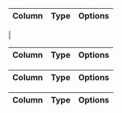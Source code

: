<!-- users名 -->

| Column | Type | Options |
| ------ | ---- | ------- |
| 


<!-- Association -->

<!-- items名 -->

| Column | Type | Options |
| ------ | ---- | ------- |

<!-- Association -->

<!-- purchase名 -->

| Column | Type | Options |
| ------ | ---- | ------- |

<!-- Association -->

<!-- shipping名 -->

| Column | Type | Options |
| ------ | ---- | ------- |

<!-- Association -->